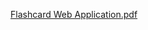 [Flashcard Web Application.pdf](https://github.com/user-attachments/files/20397716/Flashcard.Web.Application.pdf)
